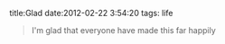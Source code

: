 title:Glad
date:2012-02-22 3:54:20
tags: life

> I'm glad that everyone have made this far happily

    